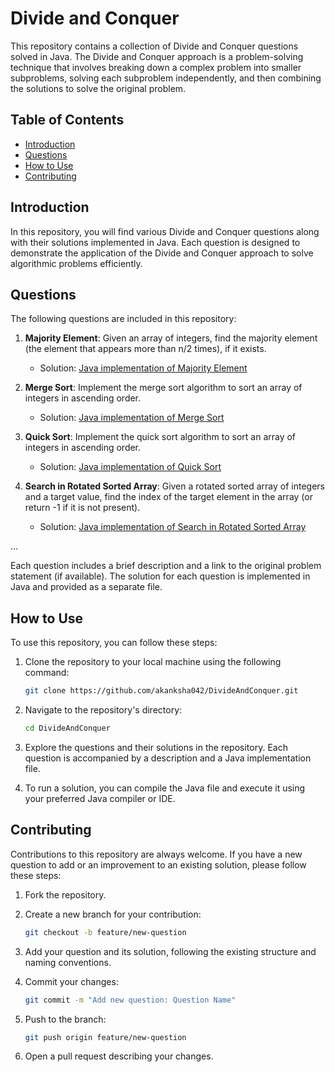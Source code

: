 # Divide and Conquer

This repository contains a collection of Divide and Conquer questions solved in Java. The Divide and Conquer approach is a problem-solving technique that involves breaking down a complex problem into smaller subproblems, solving each subproblem independently, and then combining the solutions to solve the original problem.

## Table of Contents

- [Introduction](#introduction)
- [Questions](#questions)
- [How to Use](#how-to-use)
- [Contributing](#contributing)

## Introduction

In this repository, you will find various Divide and Conquer questions along with their solutions implemented in Java. Each question is designed to demonstrate the application of the Divide and Conquer approach to solve algorithmic problems efficiently.

## Questions

The following questions are included in this repository:

1. **Majority Element**: Given an array of integers, find the majority element (the element that appears more than n/2 times), if it exists.
   - Solution: [Java implementation of Majority Element](link-to-majority-element)

2. **Merge Sort**: Implement the merge sort algorithm to sort an array of integers in ascending order.
   - Solution: [Java implementation of Merge Sort](link-to-merge-sort)

3. **Quick Sort**: Implement the quick sort algorithm to sort an array of integers in ascending order.
   - Solution: [Java implementation of Quick Sort](link-to-quick-sort)

4. **Search in Rotated Sorted Array**: Given a rotated sorted array of integers and a target value, find the index of the target element in the array (or return -1 if it is not present).
   - Solution: [Java implementation of Search in Rotated Sorted Array](link-to-search-in-rotated-sorted-array)

...

Each question includes a brief description and a link to the original problem statement (if available). The solution for each question is implemented in Java and provided as a separate file.

## How to Use

To use this repository, you can follow these steps:

1. Clone the repository to your local machine using the following command:

   ```bash
   git clone https://github.com/akanksha042/DivideAndConquer.git
   ```

2. Navigate to the repository's directory:

   ```bash
   cd DivideAndConquer
   ```

3. Explore the questions and their solutions in the repository. Each question is accompanied by a description and a Java implementation file.

4. To run a solution, you can compile the Java file and execute it using your preferred Java compiler or IDE.

## Contributing

Contributions to this repository are always welcome. If you have a new question to add or an improvement to an existing solution, please follow these steps:

1. Fork the repository.

2. Create a new branch for your contribution:

   ```bash
   git checkout -b feature/new-question
   ```

3. Add your question and its solution, following the existing structure and naming conventions.

4. Commit your changes:

   ```bash
   git commit -m "Add new question: Question Name"
   ```

5. Push to the branch:

   ```bash
   git push origin feature/new-question
   ```

6. Open a pull request describing your changes.

